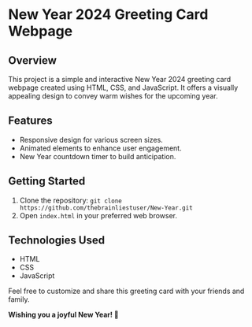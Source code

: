 # New Year 2024 Greeting Card Webpage

## Overview
This project is a simple and interactive New Year 2024 greeting card webpage created using HTML, CSS, and JavaScript. It offers a visually appealing design to convey warm wishes for the upcoming year.

## Features
- Responsive design for various screen sizes.
- Animated elements to enhance user engagement.
- New Year countdown timer to build anticipation.

## Getting Started
1. Clone the repository: `git clone https://github.com/thebrainliestuser/New-Year.git`
2. Open `index.html` in your preferred web browser.

## Technologies Used
- HTML
- CSS
- JavaScript

Feel free to customize and share this greeting card with your friends and family. 

**Wishing you a joyful New Year! 🎉**

